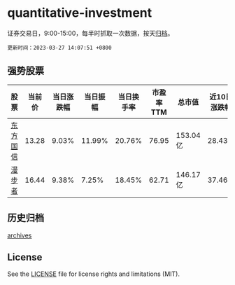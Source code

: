 # quantitative-investment

证券交易日，9:00-15:00，每半时抓取一次数据，按天[归档](archives)。

`更新时间：2023-03-27 14:07:51 +0800`

## 强势股票

|股票|当前价|当日涨跌幅|当日振幅|当日换手率|市盈率TTM|总市值|近10日涨跌幅|
|----|----|----|----|----|----|----|----|
|[东方国信](https://xueqiu.com/S/SZ300166)|13.28|9.03%|11.99%|20.76%|76.95|153.04亿|28.43%|
|[漫步者](https://xueqiu.com/S/SZ002351)|16.44|9.38%|7.25%|18.45%|62.71|146.17亿|37.46%|

## 历史归档

[archives](archives)

## License

See the [LICENSE](LICENSE) file for license rights and limitations (MIT).